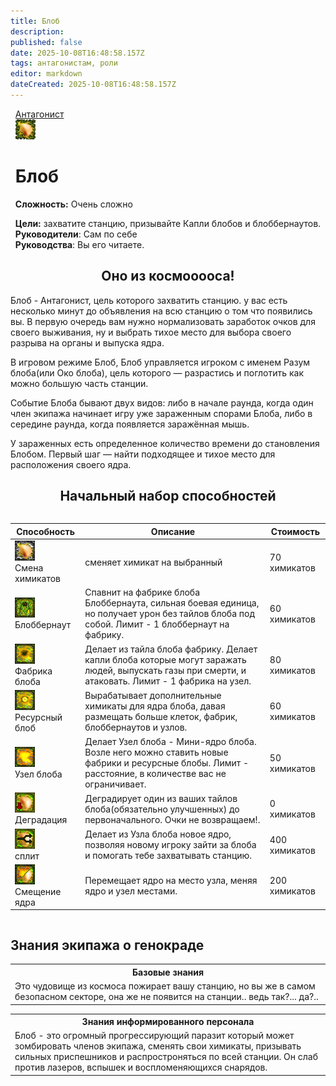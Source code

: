 ```yaml
---
title: Блоб
description: 
published: false
date: 2025-10-08T16:48:58.157Z
tags: антагонистам, роли
editor: markdown
dateCreated: 2025-10-08T16:48:58.157Z
---
```


</div></div>
</div>
</div>
<div style="display: flex; justify-content: center;">
<div class="roles-passport antag">
  <div class="title antag"><a href="/roles/antagonists">Антагонист</a></div>
  <div>
    <div><div><img src="/roles/blob.png"></div></div>
  <div><div>
    <h1>Блоб</h1>
    <p><strong>Сложность:</strong> Очень сложно </p>
    <strong>Цели:</strong> захватите станцию, призывайте Капли блобов и блоббернаутов.<br>
    <b>Руководители</b>: Сам по себе<br>
    <b>Руководства</b>: Вы его читаете.<br>
  </div></div>
  </div>
</div>
</div>

<h2 style="text-align: center"> Оно из космооооса! </h2>

Блоб - Антагонист, цель которого захватить станцию. у вас есть несколько минут до объявления на всю станцию о том что появились вы. В первую очередь вам нужно нормализовать заработок очков для своего выживания, ну и выбрать тихое место для выбора своего разрыва на органы и выпуска ядра.

В игровом режиме Блоб, Блоб управляется игроком с именем Разум блоба(или Око блоба), цель которого — разрастись и поглотить как можно большую часть станции.

Событие Блоба бывают двух видов: либо в начале раунда, когда один член экипажа начинает игру уже зараженным спорами Блоба, либо в середине раунда, когда появляется заражённая мышь.

У зараженных есть определенное количество времени до становления Блобом. Первый шаг — найти подходящее и тихое место для расположения своего ядра.


<h2 style="text-align: center"> Начальный набор способностей</h2>

<center style="overflow-x: auto">
  <table class="ant">
    <thead>
      <tr>
        <th>Способность</th>
        <th>Описание</th>
        <th>Стоимость</th>
      </tr>
    </thead>
    <tbody>
      <tr>
        <td><img src="/roles/antagonists/blob/chemchange.png"><br>Смена химикатов</td>
        <td>сменяет химикат на выбранный</td>
        <td>70 химикатов</td>
      </tr>
      <tr>
        <td><img src="/roles/antagonists/blob/blobbernaut.png"><br>Блоббернаут</td>
        <td>Спавнит на фабрике блоба Блоббернаута, сильная боевая единица, но получает урон без тайлов блоба под собой. Лимит - 1 блоббернаут на фабрику.</td>
        <td>60 химикатов</td>
      </tr>
      <tr>
        <td><img src="/roles/antagonists/blob/blobfabric.png"><br>Фабрика блоба</td>
        <td>Делает из тайла блоба фабрику. Делает капли блоба которые могут заражать людей, выпускать газы при смерти, и атаковать. Лимит - 1 фабрика на узел.</td>
        <td>80 химикатов</td>
      </tr>
      <tr>
        <td><img src="/roles/antagonists/blob/resourceblob.png"><br>Ресурсный блоб</td>
        <td>Вырабатывает дополнительные химикаты для ядра блоба, давая размещать больше клеток, фабрик, блоббернаутов и узлов.</td>
        <td>60 химикатов</td>
      </tr>
      <tr>
         <td><img src="/roles/antagonists/blob/blobnode.png"><br>Узел блоба</td>
        <td>Делает Узел блоба - Мини-ядро блоба. Возле него можно ставить новые фабрики и ресурсные блобы. Лимит - расстояние, в количестве вас не ограничивает.</td>
        <td>50 химикатов</td>
      </tr>     
      <tr>
        <td><img src="/roles/antagonists/blob/degradeblob.png"><br>Деградация</td>
        <td>Деградирует один из ваших тайлов блоба(обязательно улучшенных) до первоначального. Очки не возвращаем!.</td>
        <td>0 химикатов</td>
      </tr>
      <tr>
         <td><img src="/roles/antagonists/blob/splitblob.png"><br>сплит</td>
        <td>Делает из Узла блоба новое ядро, позволяя новому игроку зайти за блоба и помогать тебе захватывать станцию.</td>
        <td>400 химикатов</td>
      </tr>     
      <tr>
         <td><img src="/roles/antagonists/blob/blobchange.png"><br>Смещение ядра</td>
        <td>Перемещает ядро на место узла, меняя ядро и узел местами.</td>
        <td>200 химикатов</td>
      </tr>     
      </tbody>
  </table>
</center>
 


## Знания экипажа о генокраде

<table class="base tb">
<tr><th>Базовые знания</th></tr>
<tr><td>Это чудовище из космоса пожирает вашу станцию, но вы же в самом безопасном секторе, она же не появится на станции.. ведь так?... да?..</td></tr>
</table>

<table class="inf tb">
<tr><th>Знания информированного персонала</th></tr>
<tr><td>Блоб - это огромный прогрессирующий паразит который может зомбировать членов экипажа, сменять свои химикаты, призывать сильных приспешников и распростроняться по всей станции. Он слаб против лазеров, вспышек и воспломеняющихся снарядов.</td></tr>
</table>

<div class="table"></div>